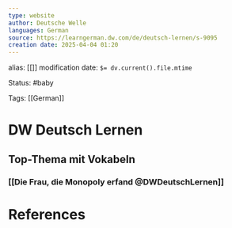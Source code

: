 ```yaml
---
type: website
author: Deutsche Welle
languages: German
source: https://learngerman.dw.com/de/deutsch-lernen/s-9095
creation date: 2025-04-04 01:20
---
```

alias: [[]]
modification date: `$= dv.current().file.mtime`

Status: #baby 

Tags: [[German]]

# DW Deutsch Lernen

## Top-Thema mit Vokabeln

### [[Die Frau, die Monopoly erfand @DWDeutschLernen]]














# References
